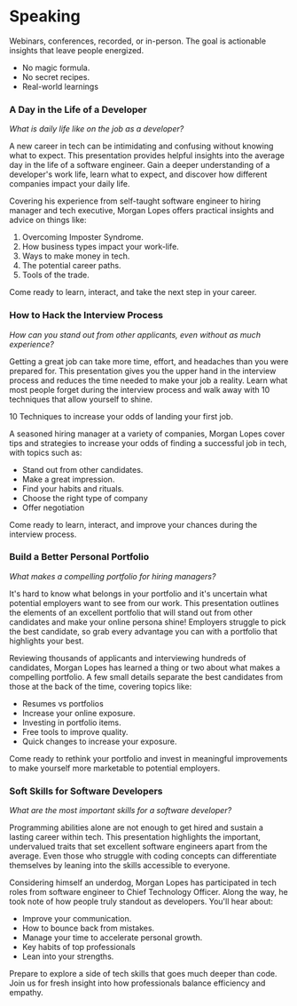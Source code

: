 # Speaking

Webinars, conferences, recorded, or in-person. The goal is actionable insights that leave people energized.

* No magic formula.
* No secret recipes.
* Real-world learnings

### A Day in the Life of a Developer

_What is daily life like on the job as a developer?_

A new career in tech can be intimidating and confusing without knowing what to expect. This presentation provides helpful insights into the average day in the life of a software engineer. Gain a deeper understanding of a developer's work life, learn what to expect, and discover how different companies impact your daily life.

Covering his experience from self-taught software engineer to hiring manager and tech executive, Morgan Lopes offers practical insights and advice on things like:

1. Overcoming Imposter Syndrome.
2. How business types impact your work-life.
3. Ways to make money in tech.
4. The potential career paths.
5. Tools of the trade.

Come ready to learn, interact, and take the next step in your career.

### How to Hack the Interview Process

_How can you stand out from other applicants, even without as much experience?_

Getting a great job can take more time, effort, and headaches than you were prepared for. This presentation gives you the upper hand in the interview process and reduces the time needed to make your job a reality. Learn what most people forget during the interview process and walk away with 10 techniques that allow yourself to shine.

10 Techniques to increase your odds of landing your first job.

A seasoned hiring manager at a variety of companies, Morgan Lopes cover tips and strategies to increase your odds of finding a successful job in tech, with topics such as:

* Stand out from other candidates.
* Make a great impression.
* Find your habits and rituals.
* Choose the right type of company
* Offer negotiation

Come ready to learn, interact, and improve your chances during the interview process.

### Build a Better Personal Portfolio

_What makes a compelling portfolio for hiring managers?_

It's hard to know what belongs in your portfolio and it's uncertain what potential employers want to see from our work. This presentation outlines the elements of an excellent portfolio that will stand out from other candidates and make your online persona shine! Employers struggle to pick the best candidate, so grab every advantage you can with a portfolio that highlights your best.

Reviewing thousands of applicants and interviewing hundreds of candidates, Morgan Lopes has learned a thing or two about what makes a compelling portfolio. A few small details separate the best candidates from those at the back of the time, covering topics like:

* Resumes vs portfolios
* Increase your online exposure.
* Investing in portfolio items.
* Free tools to improve quality.
* Quick changes to increase your exposure.

Come ready to rethink your portfolio and invest in meaningful improvements to make yourself more marketable to potential employers.

### Soft Skills for Software Developers

_What are the most important skills for a software developer?_

Programming abilities alone are not enough to get hired and sustain a lasting career within tech. This presentation highlights the important, undervalued traits that set excellent software engineers apart from the average. Even those who struggle with coding concepts can differentiate themselves by leaning into the skills accessible to everyone.

Considering himself an underdog, Morgan Lopes has participated in tech roles from software engineer to Chief Technology Officer. Along the way, he took note of how people truly standout as developers. You'll hear about:

* Improve your communication.
* How to bounce back from mistakes.
* Manage your time to accelerate personal growth.
* Key habits of top professionals
* Lean into your strengths.

Prepare to explore a side of tech skills that goes much deeper than code. Join us for fresh insight into how professionals balance efficiency and empathy.
